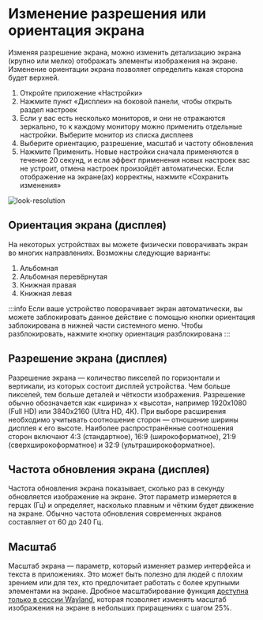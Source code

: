 # Изменение разрешения или ориентация экрана

Изменяя разрешение экрана, можно изменить детализацию экрана (крупно или мелко) отображать элементы изображения на экране. Изменение ориентации экрана позволяет определить какая сторона будет верхней.

1. Откройте приложение «Настройки»
2. Нажмите пункт «Дисплеи» на боковой панели, чтобы открыть раздел настроек
3. Если у вас есть несколько мониторов, и они не отражаются зеркально, то к каждому монитору можно применить отдельные настройки. Выберите монитор из списка дисплеев
4. Выберите ориентацию, разрешение, масштаб и частоту обновления
5. Нажмите Применить. Новые настройки сначала применяются в течение 20 секунд, и если эффект применения новых настроек вас не устроит, отмена настроек произойдёт автоматически. Если отображение на экране(ах) корректны, нажмите «Сохранить изменения»

![look-resolution](/look-resolution/look-resolution.png)

## Ориентация экрана (дисплея)

На некоторых устройствах вы можете физически поворачивать экран во многих направлениях. Возможны следующие варианты:

1. Альбомная
2. Альбомная перевёрнутая
3. Книжная правая
4. Книжная левая

:::info
Если ваше устройство поворачивает экран автоматически, вы можете заблокировать данное действие с помощью кнопки ориентация заблокирована в нижней части системного меню. Чтобы разблокировать, нажмите кнопку ориентация разблокирована
:::

## Разрешение экрана (дисплея)

Разрешение экрана — количество пикселей по горизонтали и вертикали, из которых состоит дисплей устройства. Чем больше пикселей, тем больше деталей и чёткости изображения. Разрешение обычно обозначается как «ширина» x «высота», например 1920x1080 (Full HD) или 3840x2160 (Ultra HD, 4K). При выборе расширения необходимо учитывать соотношение сторон — отношение ширины дисплея к его высоте. Наиболее распространённые соотношения сторон включают 4:3 (стандартное), 16:9 (широкоформатное), 21:9 (сверхширокоформатное) и 32:9 (ультраширокоформатное).

## Частота обновления экрана (дисплея)

Частота обновления экрана показывает, сколько раз в секунду обновляется изображение на экране. Этот параметр измеряется в герцах (Гц) и определяет, насколько плавным и чётким будет движение на экране. Обычно частота обновления современных экранов составляет от 60 до 240 Гц.

## Масштаб

Масштаб экрана — параметр, который изменяет размер интерфейса и текста в приложениях. Это может быть полезно для людей с плохим зрением или для тех, кто предпочитает работать с более крупными элементами на экране. Дробное масштабирование функция [доступна только в сессии Wayland](/using-gnome/scaling-the-screen/), которая позволяет изменять масштаб изображения на экране в небольших приращениях c шагом 25%.
